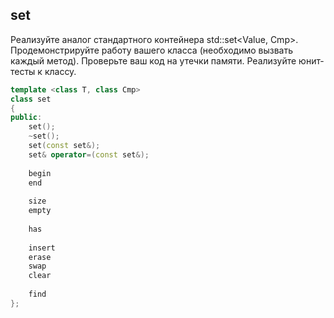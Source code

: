 ## set
Реализуйте аналог стандартного контейнера std::set<Value, Cmp>. Продемонстрируйте работу вашего класса (необходимо вызвать каждый метод). Проверьте ваш код на утечки памяти. Реализуйте юнит-тесты к классу.

```cpp
template <class T, class Cmp>
class set
{
public:
    set();
    ~set();
    set(const set&);
    set& operator=(const set&);
    
    begin
    end
    
    size
    empty
    
    has
    
    insert
    erase
    swap
    clear
    
    find
};
```
